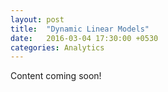```yaml
---
layout: post
title:  "Dynamic Linear Models"
date:   2016-03-04 17:30:00 +0530
categories: Analytics
---
```

Content coming soon!
